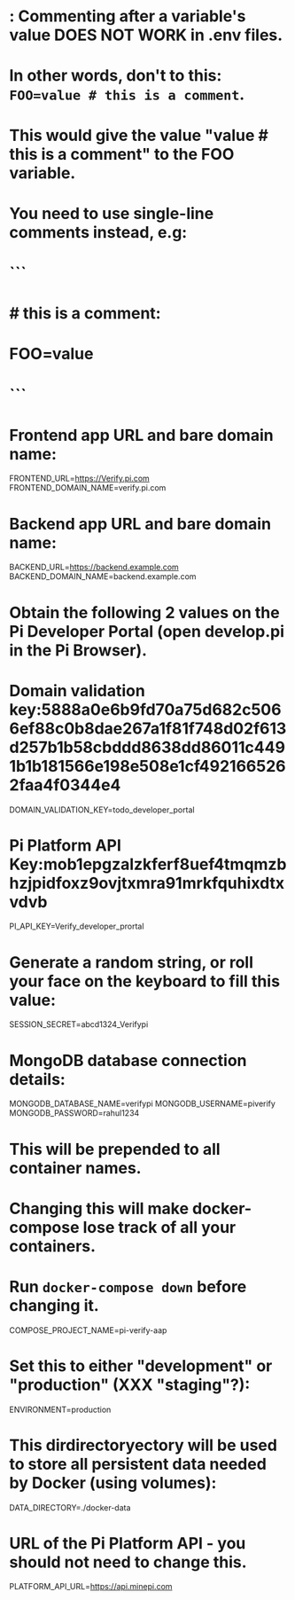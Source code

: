 # : Commenting after a variable's value DOES NOT WORK in .env files.
# In other words, don't to this: `FOO=value # this is a comment`.
# This would give the value "value # this is a comment" to the FOO variable.
# You need to use single-line comments instead, e.g:
# ```
#   # this is a comment:
#   FOO=value
# ```

#
#
#

# Frontend app URL and bare domain name:
FRONTEND_URL=https://Verify.pi.com
FRONTEND_DOMAIN_NAME=verify.pi.com

# Backend app URL and bare domain name:
BACKEND_URL=https://backend.example.com
BACKEND_DOMAIN_NAME=backend.example.com


# Obtain the following 2 values on the Pi Developer Portal (open develop.pi in the Pi Browser).

# Domain validation key:5888a0e6b9fd70a75d682c5066ef88c0b8dae267a1f81f748d02f613d257b1b58cbddd8638dd86011c4491b1b181566e198e508e1cf4921665262faa4f0344e4
DOMAIN_VALIDATION_KEY=todo_developer_portal
# Pi Platform API Key:mob1epgzalzkferf8uef4tmqmzbhzjpidfoxz9ovjtxmra91mrkfquhixdtxvdvb
PI_API_KEY=Verify_developer_prortal

# Generate a random string, or roll your face on the keyboard to fill this value:
SESSION_SECRET=abcd1324_Verifypi

# MongoDB database connection details:
MONGODB_DATABASE_NAME=verifypi
MONGODB_USERNAME=piverify
MONGODB_PASSWORD=rahul1234


# This will be prepended to all container names.
# Changing this will make docker-compose lose track of all your containers.
# Run `docker-compose down` before changing it.
COMPOSE_PROJECT_NAME=pi-verify-aap

# Set this to either "development" or "production" (XXX "staging"?):
ENVIRONMENT=production

# This dirdirectoryectory will be used to store all persistent data needed by Docker (using volumes):
DATA_DIRECTORY=./docker-data

# URL of the Pi Platform API - you should not need to change this.
PLATFORM_API_URL=https://api.minepi.com
